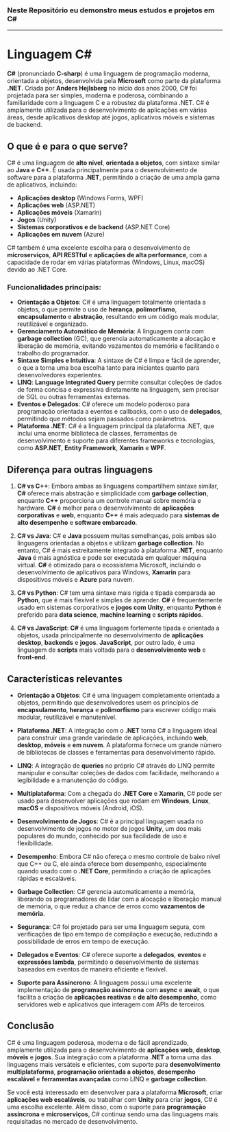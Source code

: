 ### Neste Repositório eu demonstro meus estudos e projetos em C#

---

# Linguagem C#

**C#** (pronunciado **C-sharp**) é uma linguagem de programação moderna, orientada a objetos, desenvolvida pela **Microsoft** como parte da plataforma **.NET**. Criada por **Anders Hejlsberg** no início dos anos 2000, C# foi projetada para ser simples, moderna e poderosa, combinando a familiaridade com a linguagem C e a robustez da plataforma .NET. C# é amplamente utilizada para o desenvolvimento de aplicações em várias áreas, desde aplicativos desktop até jogos, aplicativos móveis e sistemas de backend.

## O que é e para o que serve?

C# é uma linguagem de **alto nível**, **orientada a objetos**, com sintaxe similar ao **Java** e **C++**. É usada principalmente para o desenvolvimento de software para a plataforma **.NET**, permitindo a criação de uma ampla gama de aplicativos, incluindo:

- **Aplicações desktop** (Windows Forms, WPF)
- **Aplicações web** (ASP.NET)
- **Aplicações móveis** (Xamarin)
- **Jogos** (Unity)
- **Sistemas corporativos e de backend** (ASP.NET Core)
- **Aplicações em nuvem** (Azure)

C# também é uma excelente escolha para o desenvolvimento de **microserviços**, **API RESTful** e **aplicações de alta performance**, com a capacidade de rodar em várias plataformas (Windows, Linux, macOS) devido ao .NET Core.

### Funcionalidades principais:

- **Orientação a Objetos**: C# é uma linguagem totalmente orientada a objetos, o que permite o uso de **herança**, **polimorfismo**, **encapsulamento** e **abstração**, resultando em um código mais modular, reutilizável e organizado.
- **Gerenciamento Automático de Memória**: A linguagem conta com **garbage collection** (GC), que gerencia automaticamente a alocação e liberação de memória, evitando vazamentos de memória e facilitando o trabalho do programador.
- **Sintaxe Simples e Intuitiva**: A sintaxe de C# é limpa e fácil de aprender, o que a torna uma boa escolha tanto para iniciantes quanto para desenvolvedores experientes.
- **LINQ**: **Language Integrated Query** permite consultar coleções de dados de forma concisa e expressiva diretamente na linguagem, sem precisar de SQL ou outras ferramentas externas.
- **Eventos e Delegados**: C# oferece um modelo poderoso para programação orientada a eventos e callbacks, com o uso de **delegados**, permitindo que métodos sejam passados como parâmetros.
- **Plataforma .NET**: C# é a linguagem principal da plataforma .NET, que inclui uma enorme biblioteca de classes, ferramentas de desenvolvimento e suporte para diferentes frameworks e tecnologias, como **ASP.NET**, **Entity Framework**, **Xamarin** e **WPF**.

## Diferença para outras linguagens

1. **C# vs C++**: Embora ambas as linguagens compartilhem sintaxe similar, **C#** oferece mais abstração e simplicidade com **garbage collection**, enquanto **C++** proporciona um controle manual sobre memória e hardware. **C#** é melhor para o desenvolvimento de **aplicações corporativas** e **web**, enquanto **C++** é mais adequado para **sistemas de alto desempenho** e **software embarcado**.

2. **C# vs Java**: C# e **Java** possuem muitas semelhanças, pois ambas são linguagens orientadas a objetos e utilizam **garbage collection**. No entanto, C# é mais estreitamente integrado à plataforma **.NET**, enquanto **Java** é mais agnóstica e pode ser executada em qualquer máquina virtual. **C#** é otimizado para o ecossistema Microsoft, incluindo o desenvolvimento de aplicativos para Windows, **Xamarin** para dispositivos móveis e **Azure** para nuvem.

3. **C# vs Python**: C# tem uma sintaxe mais rígida e tipada comparada ao **Python**, que é mais flexível e simples de aprender. **C#** é frequentemente usado em sistemas corporativos e **jogos com Unity**, enquanto **Python** é preferido para **data science**, **machine learning** e **scripts rápidos**.

4. **C# vs JavaScript**: **C#** é uma linguagem fortemente tipada e orientada a objetos, usada principalmente no desenvolvimento de **aplicações desktop**, **backends** e **jogos**. **JavaScript**, por outro lado, é uma linguagem de **scripts** mais voltada para o **desenvolvimento web** e **front-end**.

## Características relevantes

- **Orientação a Objetos**: C# é uma linguagem completamente orientada a objetos, permitindo que desenvolvedores usem os princípios de **encapsulamento**, **herança** e **polimorfismo** para escrever código mais modular, reutilizável e manutenível.

- **Plataforma .NET**: A integração com o **.NET** torna C# a linguagem ideal para construir uma grande variedade de aplicações, incluindo **web**, **desktop**, **móveis** e **em nuvem**. A plataforma fornece um grande número de bibliotecas de classes e ferramentas para desenvolvimento rápido.

- **LINQ**: A integração de **queries** no próprio C# através do LINQ permite manipular e consultar coleções de dados com facilidade, melhorando a legibilidade e a manutenção do código.

- **Multiplataforma**: Com a chegada do **.NET Core** e **Xamarin**, C# pode ser usado para desenvolver aplicações que rodam em **Windows**, **Linux**, **macOS** e dispositivos móveis (Android, iOS).

- **Desenvolvimento de Jogos**: C# é a principal linguagem usada no desenvolvimento de jogos no motor de jogos **Unity**, um dos mais populares do mundo, conhecido por sua facilidade de uso e flexibilidade.

- **Desempenho**: Embora C# não ofereça o mesmo controle de baixo nível que C++ ou C, ele ainda oferece bom desempenho, especialmente quando usado com o **.NET Core**, permitindo a criação de aplicações rápidas e escaláveis.

- **Garbage Collection**: C# gerencia automaticamente a memória, liberando os programadores de lidar com a alocação e liberação manual de memória, o que reduz a chance de erros como **vazamentos de memória**.

- **Segurança**: C# foi projetado para ser uma linguagem segura, com verificações de tipo em tempo de compilação e execução, reduzindo a possibilidade de erros em tempo de execução.

- **Delegados e Eventos**: C# oferece suporte a **delegados**, **eventos** e **expressões lambda**, permitindo o desenvolvimento de sistemas baseados em eventos de maneira eficiente e flexível.

- **Suporte para Assíncrono**: A linguagem possui uma excelente implementação de **programação assíncrona** com **async** e **await**, o que facilita a criação de **aplicações reativas** e **de alto desempenho**, como servidores web e aplicativos que interagem com APIs de terceiros.

## Conclusão

C# é uma linguagem poderosa, moderna e de fácil aprendizado, amplamente utilizada para o desenvolvimento de **aplicações web**, **desktop**, **móveis** e **jogos**. Sua integração com a plataforma **.NET** a torna uma das linguagens mais versáteis e eficientes, com suporte para **desenvolvimento multiplataforma**, **programação orientada a objetos**, **desempenho escalável** e **ferramentas avançadas** como LINQ e **garbage collection**.

Se você está interessado em desenvolver para a plataforma **Microsoft**, criar **aplicações web escaláveis**, ou trabalhar com **Unity** para criar **jogos**, C# é uma escolha excelente. Além disso, com o suporte para **programação assíncrona** e **microserviços**, C# continua sendo uma das linguagens mais requisitadas no mercado de desenvolvimento.
